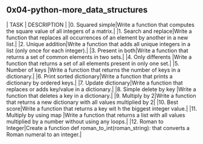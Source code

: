 0x04-python-more_data_structures
---------------------------------
| TASK | DESCRIPTION |
|0. Squared simple|Write a function that computes the square value of all integers of a matrix.|
|1. Search and replace|Write a function that replaces all occurrences of an element by another in a new list.|
|2. Unique addition|Write a function that adds all unique integers in a list (only once for each integer).|
|3. Present in both|Write a function that returns a set of common elements in two sets.|
|4. Only differents |Write a function that returns a set of all elements present in only one set.|
|5. Number of keys |Write a function that returns the number of keys in a dictionary.|
|6. Print sorted dictionary|Write a function that prints a dictionary by ordered keys.|
|7. Update dictionary|Write a function that replaces or adds key/value in a dictionary.|
|8. Simple delete by key |Write a function that deletes a key in a dictionary.|
|9. Multiply by 2|Write a function that returns a new dictionary with all values multiplied by 2|
|10. Best score|Write a function that returns a key wit
h the biggest integer value.|
|11. Multiply by using map |Write a function that returns a list with all values multiplied by a number without using any loops.|
|12. Roman to Integer|Create a function def roman_to_int(roman_string): that converts a Roman numeral to an integer.|
